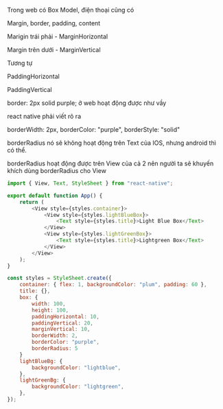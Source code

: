 Trong web có Box Model, điện thoại cũng có

Margin, border, padding, content

Marigin trái phải - MarginHorizontal

Margin trên dưới - MarginVertical

Tương tự

PaddingHorizontal

PaddingVertical

border: 2px solid purple; ở web hoạt động được như vầy

react native phải viết rõ ra

borderWidth: 2px,
borderColor: "purple",
borderStyle: "solid"

borderRadius nó sẽ không hoạt động trên Text của IOS, nhưng android thì có thể.

borderRadius hoạt động được trên View của cả 2 nên người ta sẽ khuyến khích dùng borderRadius cho View

```js
import { View, Text, StyleSheet } from "react-native";

export default function App() {
    return (
        <View style={styles.container}>
            <View style={styles.lightBlueBox}>
                <Text style={styles.title}>Light Blue Box</Text>
            </View>
            <View style={styles.lightGreenBox}>
                <Text style={styles.title}>Lightgreen Box</Text>
            </View>
        </View>
    );
}

const styles = StyleSheet.create({
    container: { flex: 1, backgroundColor: "plum", padding: 60 },
    title: {},
    box: {
        width: 100,
        height: 100,
        paddingHorizontal: 10,
        paddingVertical: 20,
        marginVertical: 10,
        borderWidth: 2,
        borderColor: "purple",
        borderRadius: 5
    }
    lightBlueBg: {
        backgroundColor: "lightblue",
    },
    lightGreenBg: {
        backgroundColor: "lightgreen",
    },
});
```
